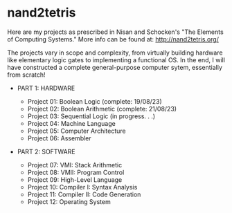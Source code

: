 # nand2tetris
Here are my projects as prescribed in Nisan and Schocken's "The Elements of Computing Systems." More info can be found at: http://nand2tetris.org/

The projects vary in scope and complexity, from virtually building hardware like elementary logic gates to 
implementing a functional OS. 
In the end, I will have constructed a complete general-purpose computer sytem, essentially from scratch!

- PART 1: HARDWARE
  * Project 01: Boolean Logic (complete: 19/08/23)
  * Project 02: Boolean Arithmetic (complete: 21/08/23)
  * Project 03: Sequential Logic (in progress. . .)
  * Project 04: Machine Language
  * Project 05: Computer Architecture
  * Project 06: Assembler

- PART 2: SOFTWARE
  * Project 07: VMI: Stack Arithmetic
  * Project 08: VMII: Program Control
  * Project 09: High-Level Language
  * Project 10: Compiler I: Syntax Analysis
  * Project 11: Compiler II: Code Generation
  * Project 12: Operating System
